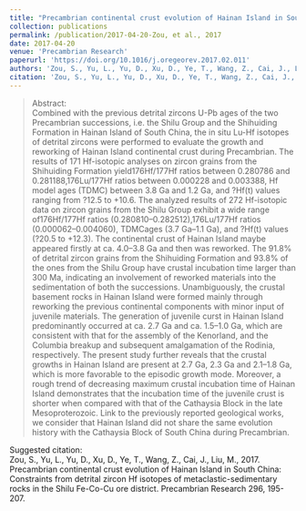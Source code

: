 ```yaml
---
title: "Precambrian continental crust evolution of Hainan Island in South China: Constraints from detrital zircon Hf isotopes of metaclastic-sedimentary rocks in the Shilu Fe-Co-Cu ore district."
collection: publications
permalink: /publication/2017-04-20-Zou, et al., 2017
date: 2017-04-20
venue: 'Precambrian Research'
paperurl: 'https://doi.org/10.1016/j.oregeorev.2017.02.011'
authors: 'Zou, S., Yu, L., Yu, D., Xu, D., Ye, T., Wang, Z., Cai, J., Liu, M.'
citation: 'Zou, S., Yu, L., Yu, D., Xu, D., Ye, T., Wang, Z., Cai, J., Liu, M., 2017. Precambrian continental crust evolution of Hainan Island in South China: Constraints from detrital zircon Hf isotopes of metaclastic-sedimentary rocks in the Shilu Fe-Co-Cu ore district. Precambrian Research 296, 195-207. '
---
```


>Abstract: <br/>Combined with the previous detrital zircons U-Pb ages of the two Precambrian successions, i.e. the Shilu Group and the Shihuiding Formation in Hainan Island of South China, the in situ Lu-Hf isotopes of detrital zircons were performed to evaluate the growth and reworking of Hainan Island continental crust during Precambrian. The results of 171 Hf-isotopic analyses on zircon grains from the Shihuiding Formation yield176Hf/177Hf ratios between 0.280786 and 0.281188,176Lu/177Hf ratios between 0.000228 and 0.003388, Hf model ages (TDMC) between 3.8 Ga and 1.2 Ga, and ?Hf(t) values ranging from ?12.5 to +10.6. The analyzed results of 272 Hf-isotopic data on zircon grains from the Shilu Group exhibit a wide range of176Hf/177Hf ratios (0.280810–0.282512),176Lu/177Hf ratios (0.000062–0.004060), TDMCages (3.7 Ga–1.1 Ga), and ?Hf(t) values (?20.5 to +12.3). The continental crust of Hainan Island maybe appeared firstly at ca. 4.0–3.8 Ga and then was reworked. The 91.8% of detrital zircon grains from the Shihuiding Formation and 93.8% of the ones from the Shilu Group have crustal incubation time larger than 300 Ma, indicating an involvement of reworked materials into the sedimentation of both the successions. Unambiguously, the crustal basement rocks in Hainan Island were formed mainly through reworking the previous continental components with minor input of juvenile materials. The generation of juvenile curst in Hainan Island predominantly occurred at ca. 2.7 Ga and ca. 1.5–1.0 Ga, which are consistent with that for the assembly of the Kenorland, and the Columbia breakup and subsequent amalgamation of the Rodinia, respectively. The present study further reveals that the crustal growths in Hainan Island are present at 2.7 Ga, 2.3 Ga and 2.1–1.8 Ga, which is more favorable to the episodic growth mode. Moreover, a rough trend of decreasing maximum crustal incubation time of Hainan Island demonstrates that the incubation time of the juvenile crust is shorter when compared with that of the Cathaysia Block in the late Mesoproterozoic. Link to the previously reported geological works, we consider that Hainan Island did not share the same evolution history with the Cathaysia Block of South China during Precambrian.

Suggested citation: <br/>Zou, S., Yu, L., Yu, D., Xu, D., Ye, T., Wang, Z., Cai, J., Liu, M., 2017. Precambrian continental crust evolution of Hainan Island in South China: Constraints from detrital zircon Hf isotopes of metaclastic-sedimentary rocks in the Shilu Fe-Co-Cu ore district. Precambrian Research 296, 195-207. 